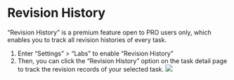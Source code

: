 # Revision History
“Revision History” is a premium feature open to PRO users only, which enables you to track all revision histories of every task.
1.	Enter “Settings” > “Labs” to enable “Revision History”
2.	Then, you can click the “Revision History” option on the task detail page to track the revision records of your selected task.
![](/images/image029.png)
